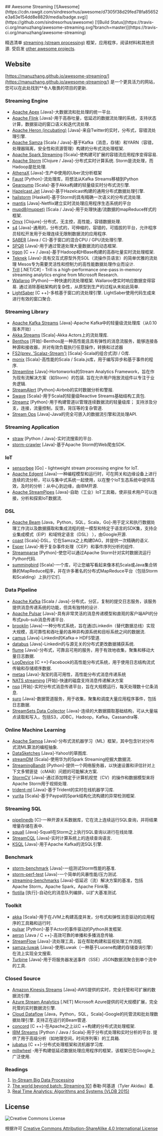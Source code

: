 <div class="github-widget" data-repo="manuzhang/awesome-streaming"></div>
<script async src="https://pagead2.googlesyndication.com/pagead/js/adsbygoogle.js"></script><ins class="adsbygoogle" style="display:block" data-ad-client="ca-pub-6890694312814945" data-ad-slot="5473692530" data-ad-format="auto"  data-full-width-responsive="true"></ins><script>(adsbygoogle = window.adsbygoogle || []).push({});</script>
## Awesome Streaming  [![Awesome](https://cdn.rawgit.com/sindresorhus/awesome/d7305f38d29fed78fa85652e3a63e154dd8e8829/media/badge.svg)](https://github.com/sindresorhus/awesome) [![Build Status](https://travis-ci.org/manuzhang/awesome-streaming.svg?branch=master)](https://travis-ci.org/manuzhang/awesome-streaming)

精选清单 [streaming (stream processing)](http://radar.oreilly.com/2015/08/the-world-beyond-batch-streaming-101.html)  框架，应用程序，阅读材料和其他资源.  受启发 [other awesome projects](https://github.com/sindresorhus/awesome). 

## Website

[https://manuzhang.github.io/awesome-streaming/](https://manuzhang.github.io/awesome-streaming/) 是一个更具活力的网站，您可以在此处找到**令人敬畏的项目的更新.



### Streaming Engine

- [Apache Apex](https://github.com/apache/apex-core) [Java]-大数据流和批处理的统一平台.
- [Apache Flink](https://github.com/apache/flink) [Java]-用于高吞吐量，低延迟的数据流处理的系统，支持状态计算，数据驱动的窗口语义和迭代流处理.
- [Apache Heron (incubating)](https://github.com/apache/incubator-heron) [Java]-来自Twitter的实时，分布式，容错流处理引擎.
- [Apache Samza](https://github.com/apache/samza) [Scala / Java]-基于Kafka（消息，存储）和YARN（容错，处理器隔离，安全性和资源管理）构建的分布式流处理框架.
- [Apache Spark Streaming](https://github.com/apache/spark) [Scala]-使构建可扩展的容错流应用程序变得容易.
- [Apache Storm](https://github.com/apache/storm)  [Clojure / Java]-分布式实时计算系统.  Storm是流处理，而Hadoop是批处理. 
- [AthenaX](https://github.com/uber/AthenaX) [Java]-生产中使用的Uber流分析框架
- [Faust](https://github.com/robinhood/faust) [Python]-流处理库，将想法从Kafka Streams移植到Python
- [Gearpump](https://github.com/gearpump/gearpump) [Scala]-基于Akka构建的轻量级实时分布式流引擎.
- [Hazelcast Jet](https://github.com/hazelcast/hazelcast-jet) [Java]-基于Hazelcast构建的通用分布式数据处理引擎.
- [hailstorm](https://github.com/hailstorm-hs/hailstorm) [Haskell]-基于Storm的具有精确一次语义的分布式流处理.
- [mantis](https://github.com/Netflix/mantis) [Java]-Netflix建立实时流处理应用程序生态系统的平台
- [mupd8(muppet)](https://github.com/walmartlabs/mupd8) [Scala / Java]-用于处理快速/流数据的mapReduce样式的框架.
- [Onyx](https://github.com/onyx-platform/onyx) [Clojure]-分布式，无主控，高性能，容错数据处理.
- [s4](https://github.com/apache/incubator-s4) [Java]-通用的，分布式的，可伸缩的，容错的，可插拔的平台，允许程序员轻松开发用于处理连续无限制数据流的应用程序.
- [SABER](https://github.com/lsds/Saber) [Java / C]-基于窗口的混合CPU / GPU流处理引擎.
- [SPQR](https://github.com/ottogroup/SPQR) [Java]-用于通过管道处理大量数据流的动态框架.
- [tigon](https://github.com/caskdata/tigon) [C ++ / Java]-基于Hadoop和HBase构建的高吞吐量实时流处理框架.
- [Teknek](https://github.com/edwardcapriolo/teknek-core) [Java]-具有交互式原型外壳SOL（流操作员语言）的简单优雅的流处理
Mesos专为需要灵活性和控制力的高性能数据处理作业而设计.
- [Trill](https://github.com/Microsoft/trill) [.NET/C#] - Trill is a high-performance one-pass in-memory streaming analytics engine from Microsoft Research.
- [Wallaroo](https://github.com/WallarooLabs/wallaroo)  [Python]-一种快速的流处理框架.  Wallaroo使实时响应数据变得容易.  通过消除基础架构的复杂性，从原型到生产的过程从未如此简单.
- [LightSaber](https://github.com/lsds/LightSaber)  [C ++]-多核基于窗口的流处理引擎.  LightSaber使用代码生成来进行有效的窗口聚合.

### Streaming Library

- [Apache Kafka Streams](https://github.com/apache/kafka) [Java]-Apache Kafka中的轻量级流处理库（从0.10版本开始）.
- [Akka Streams](https://github.com/akka/akka) [Scala]-Akka Actors上的流处理库. 
- [Benthos](https://github.com/Jeffail/benthos) [开始]-Benthos是一种高性能且具有弹性的消息流服务，能够连接各种源和接收器，并对有效负载执行任意操作，转换和过滤器
- [FS2(prev. 'Scalaz-Stream')](https://github.com/functional-streams-for-scala/fs2) [Scala]-Scala的组合式流I / O库.
- [monix](https://github.com/monix/monix) [Scala]-高性能的Scala / Scala.js库，用于编写异步和基于事件的程序.
- [Streamline](https://github.com/hortonworks/streamline)  [Java]-Hortonworks的Stream Analytics Framework，旨在作为现有流解决方案（如Storm）的包装.  旨在允许用户拖放流组件以专注于业务逻辑.
- [StreamAlert](https://github.com/airbnb/streamalert) [Python]-Airbnb的实时数据分析和警报.
- [Swave](https://github.com/sirthias/swave) [Scala]-用于Scala的轻量级Reactive Streams基础结构工具包.
- [Streamz](https://github.com/python-streamz/streamz)  [Python]-用于构建管道以管理连续数据流的轻量级库；  支持涉及分支，连接，流量控制，反馈，背压等的复杂管道.
- [Stream Ops](https://github.com/nanosai/stream-ops-java) [Java]-Java的完全可嵌入的数据流引擎和流处理API.

### Streaming Application

- [straw](https://github.com/rwalk/straw) [Python / Java]-实时流搜索的平台.
- [storm-crawler](https://github.com/DigitalPebble/storm-crawler) [Java]-基于Apache Storm的Web爬虫SDK.

### IoT

- [sensorbee](https://github.com/sensorbee/sensorbee) [Go] - lightweight stream processing engine for IoT.
- [Apache Edgent](https://github.com/apache/incubator-edgent) [Java]-一种编程模型和运行时，可在网关和边缘设备上进行连续的流分析，可以与集中式系统一起使用，以在整个IoT生态系统中提供高效，及时的分析：从中心到边缘，由IBM开源.
- [Apache StreamPipes](https://github.com/apache/incubator-streampipes) [Java]-自助（工业）IoT工具箱，使非技术用户可以连接，分析和探索IoT数据流.

### DSL

- [Apache Beam](https://github.com/apache/beam) [Java，Python，SQL，Scala，Go]-用于定义和执行数据处理工作流以及数据摄取和集成流程的统一模型和特定于语言的SDK集，支持企业集成模式（EIP）和域特定语言（DSL） ），由Google开源.
- [coast](https://github.com/bkirwi/coast) [Scala]-DSL，它在Samza之上构建DAG，并提供一次精确的语义.
- [Esper](https://github.com/espertechinc/esper) [Java]-用于复杂事件处理（CEP）和事件序列分析的组件.
- [Streamparse](https://github.com/Parsely/streamparse) [Python]-使您可以通过Apache Storm针对实时数据流运行Python代码.
- [summingbird](https://github.com/twitter/summingbird) [Scala]-一个库，可让您编写看起来像本机Scala或Java集合转换的MapReduce程序，并在许多著名的分布式MapReduce平台（包括Storm和Scalding）上执行它们.

### Data Pipeline

- [Apache Kafka](https://github.com/apache/kafka) [Scala / Java]-分布式，分区，复制的提交日志服务，该服务提供消息传递系统的功能，但具有独特的设计.
- [Apache Pulsar](https://github.com/apache/incubator-pulsar) [Java]-具有非常灵活的消息传递模型和直观的客户端API的分布式pub-sub消息传递平台.
- [brooklin](https://github.com/linkedin/Brooklin/) [Java]-一种分布式系统，旨在通过Linkedin（替代数据总线）实现大规模，高可靠性和吞吐量的各种异构源系统和目标系统之间的数据流.
- [camus](https://github.com/linkedin/camus) [Java]-Linkedin的Kafka-&gt; HDFS管道.
- [databus](https://github.com/linkedin/databus) [Java]-Linkedin的与源无关的分布式更改数据捕获系统.
- [flume](https://github.com/apache/flume) [Java]-分布式，可靠且可用的服务，用于有效地收集，聚集和移动大量日志数据.
- [LogDevice](https://logdevice.io/) [C ++]-Facebook的高性能分布式系统，用于使用日志结构流式传输和存储顺序数据.
- [metaq](https://github.com/killme2008/Metamorphosis) [Java]-淘宝的高可用性，高性能分布式消息传递系统
- [NATS streaming](https://github.com/nats-io/nats-streaming-server) [开始]-快速的磁盘支持消息传递解决方案
- [nsq](https://github.com/nsqio/nsq) [开始]-实时分布式消息传递平台，旨在大规模运行，每天处理数十亿条消息.
- [suro](https://github.com/Netflix/suro) [Java]-数据管道服务，用于收集，聚集和调度大量应用程序事件，包括日志数据.
- [StreamSets Data Collector](https://github.com/streamsets/datacollector) [Java]-连续的大数据摄取基础结构，可从大量端点读取和写入，包括S3，JDBC，Hadoop，Kafka，Cassandra等.

### Online Machine Learning 

- [Apache Samoa](https://github.com/apache/incubator-samoa) [Java]-分布式流机器学习（ML）框架，其中包含针对分布式流ML算法的编程抽象.
- [DataSketches](https://github.com/DataSketches/sketches-core) [Java]-Yahoo!的草图库.
- [streamDM](https://github.com/huawei-noah/streamDM) [Scala]-使用华为的Spark Streaming挖掘大数据流.
- [StreamingBandit](https://github.com/Nth-iteration-labs/streamingbandit) [Python]-提供一个网络服务器，以快速设置和评估针对上下文多臂匪徒（cMAB）问题的可能解决方案.
- [StormCV](https://github.com/sensorstorm/StormCV) [Java]-通过添加特定于计算机视觉（CV）的操作和数据模型来将Apache Storm用于视频处理.
- [trident-ml](https://github.com/pmerienne/trident-ml) [Java]-基于Trident的实时在线机器学习库.
- [yurita](https://github.com/paypal/yurita) [Scala]-基于Paypal的Spark结构化流构建的异常检测框架.

### Streaming SQL

- [pipelinedb](https://github.com/pipelinedb/pipelinedb) [C]-一种开源关系数据库，它在流上连续运行SQL查询，并将结果增量存储在表中.
- [squall](https://github.com/epfldata/squall) [Java]-Squall在Storm之上执行SQL查询以进行在线处理.
- [StreamCQL](https://github.com/Zhiqiang-He/StreamCQL) [Java]-实时计算系统上的连续查询语言.
- [KSQL](https://github.com/confluentinc/ksql) [Java]-用于Apache Kafka的流SQL引擎.


### Benchmark

- [storm-benchmark](https://github.com/intel-hadoop/storm-benchmark) [Java]-一组测试Storm性能的基准.
- [storm-perf-test](https://github.com/yahoo/storm-perf-test) [Java]-一个简单的风暴性能/压力测试.
- [streaming-benchmarks](https://github.com/yahoo/streaming-benchmarks) [Java]-低延迟（流）解决方案的基准，包括Apache Storm，Apache Spark，Apache Flink等.
- [flotilla](https://github.com/tylertreat/Flotilla) [执行]-自动化的消息队列编排，以扩大基准测试.

### Toolkit

- [akka](https://github.com/akka/akka) [Scala]-用于在JVM上构建高度并发，分布式和弹性消息驱动的应用程序的工具箱和运行时.
- [pulsar](https://github.com/quantmind/pulsar/) [Python]-基于Actor的事件驱动的Python并发框架.
- [aeron](https://github.com/real-logic/Aeron) [Java / C ++]-高效可靠的单播和多播消息传输.
- [StreamFlow](https://github.com/lmco/streamflow) [Java]-流处理工具，旨在帮助构建和监视处理工作流程.
- [samza-luwak](https://github.com/romseygeek/samza-luwak) [Java]-使用Luwak（一种基于Lucene构建的存储查询引擎）在流上实现全文搜索.
- [Turbine](https://github.com/Netflix/Turbine) [Java]-用于将服务器发送事件（SSE）JSON数据流聚合到单个流中的工具.

### Closed Source

- [Amazon Kinesis Streams](https://aws.amazon.com/kinesis/) [Java]-AWS提供的实时，完全托管和可扩展的数据流引擎. 
- [Azure Stream Analytics](https://azure.microsoft.com/en-us/services/stream-analytics/) [.NET] Microsoft Azure提供的可大规模扩展，完全托管的实时数据流引擎.
- [Cloud Dataflow](https://cloud.google.com/dataflow/) [Java，Python，SQL，Scala]-Google的托管流和批处理数据处理引擎.  支持正在运行的Beam管道.
- [concord](https://www.slideshare.net/concord-io/may-2016-data-by-the-bay-concord-simple-flexible-stream-processing-on-apache-mesos) [C ++]-在Apache之上以C ++构建的分布式流处理框架.
- [IBM Streams](https://www.ibm.com/analytics/us/en/technology/stream-computing/)  [Python / Java / Scala]-用于分布式处理和实时分析的平台.  提供了用于高级分析（如地理空间，时间序列等）的工具箱.
- [jubatus](http://jubat.us/en/) [C ++]-分布式处理框架和流机器学习库.
- [millwheel](http://research.google.com/pubs/pub41378.html) -用于构建低延迟数据处理应用程序的框架，该框架已在Google上广泛使用.


### Readings

1. [In-Stream Big Data Processing](https://highlyscalable.wordpress.com/2013/08/20/in-stream-big-data-processing/)
2. [The world beyond batch: Streaming 101](http://radar.oreilly.com/2015/08/the-world-beyond-batch-streaming-101.html) 泰勒·阿基道（Tyler Akidau）着. 
3. [Real Time Analytics: Algorithms and Systems (VLDB 2015)](http://www.vldb.org/pvldb/vol8/p2040-Kejariwal.pdf)

## License

![Creative Commons License](https://i.creativecommons.org/l/by-sa/4.0/80x15.png)

根据许可 [Creative Commons Attribution-ShareAlike 4.0 International License](http://creativecommons.org/licenses/by-sa/4.0/)
